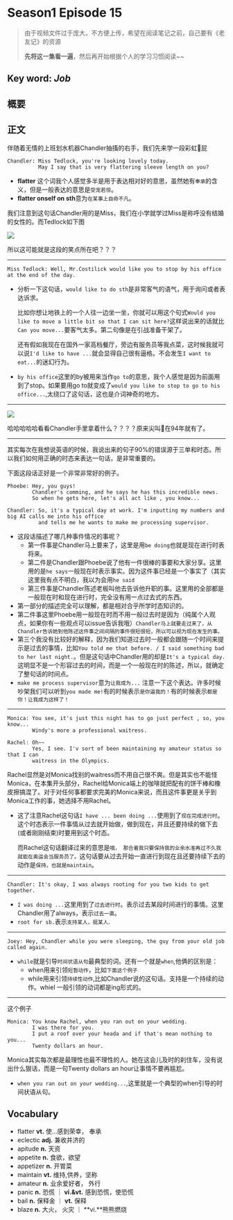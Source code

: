 # Season1 Episode 15

> 由于视频文件过于庞大，不方便上传，希望在阅读笔记之前，自己要有《老友记》的资源
>
> **先将这一集看一遍**，然后再开始根据个人的学习习惯阅读~~

## Key word:  *Job*

## 概要


## 正文

伴随着无情的上班划水机器Chandler抽搐的右手，我们先来学一段彩虹🌈屁

```
Chandler: Miss Tedlock, you're looking lovely today.
          May I say that is very flattering sleeve length on you?
```

- **flatter** 这个词我个人感觉多半是用于表达相对好的意思，虽然她有`奉承`的含义，但是一般表达的意思是`受宠若惊`。
- **flatter onself on sth**意为`在某事上自命不凡`。

我们注意到这句话Chandler用的是Miss，我们在小学就学过Miss是称呼没有结婚的女性的。而Tedlock如下图

![](../source/image/season1/episode15/12.38.jpg)

所以这可能就是这段的笑点所在吧？？？

---

```
Miss Tedlock: Well, Mr.Costilick would like you to stop by his office at the end of the day.
```

- 分析一下这句话，`would like to do sth`是非常客气的语气，用于询问或者表达诉求。
  
  比如你想让地铁上的一个人往一边坐一坐，你就可以用这个句式`Would you like to move a little bit so that I can sit here?`这样说出来的话就比`Can you move...`要客气太多。第二句像是在引战准备干架了。

  还有假如我现在在国外一家高档餐厅，旁边有服务员等我点菜，这时候我就可以说`I'd like to have ...`就会显得自己很有逼格。不会发生`I want to eat...`的迷幻行为。

- `by his office`这里的by被用来当作`go to`的意思，我个人感觉是因为前面用到了stop。如果要用go to就变成了`would you like to stop to go to his office...`,太绕口了这句话，这也是介词神奇的地方。

---

![](../source/image/season1/episode15/34.13.jpg)

哈哈哈哈哈看看Chandler手里拿着什么？？？？原来尖叫🐔在94年就有了。

---

其实每次在我想说英语的时候，我说出来的句子90%的错误源于三单和时态。所以我们如何用正确的时态来表达一句话，是非常重要的。

下面这段话正好是一个非常非常好的例子。

```
Phoebe: Hey, you guys!
        Chandler's comming, and he says he has this incredible news.
        So when he gets here, let's all act like , you know...

Chandler: So, it's a typical day at work. I'm inputting my numbers and big AI calls me into his office
          and tells me he wants to make me processing supervisor.

```
- 这段话描述了哪几种事件情况的事呢？
  - 第一件事是Chandler马上要来了，这里是用`be doing`也就是现在进行时表将来。
  - 第二件是Chandler跟Phoebe说了他有一件很棒的事要和大家分享。这里用的是`he says`一般现在时表示事实。因为这件事已经是一个事实了（其实这里我有点不明白，我以为会用`he said`
  - 第三件事是Chandler陈述老板叫他去告诉他升职的事。这里用的全部都是一般现在时和现在进行时，完全没有用一点过去式的东西。
- 第一部分的描述完全可以理解，都是相对合乎所学时态知识的。
- 第二件事这里Phoebe用一般现在时而不用一般过去时是因为（纯属个人观点，如果你有一些观点可以issue告诉我哦）`Chandler马上就要走过来了，从Chandler告诉她到他陈述这件事之间间隔的事件很短很短，所以可以视为现在发生的事。`
- 第三个我没有比较好的解释，因为我们知道过去时一般都会跟随一个时间来提示是过去的事情，比如`You told me that before. / I said something bad to her last night.`。但是这句话中Chandler用的却是`It's a typical day.`这明显不是一个形容过去的时间，而是一个一般现在时的陈述，所以，就确定了整句话的时间点。
- `make me process supervisor`意为`让我成为...`
注意一下这个表达。许多时候吵架我们可以听到`you made me!`有的时候表示`是你逼我的！`有的时候表示`都是你！让我成为这样了！`

---

```
Monica: You see, it's just this night has to go just perfect , so, you know...
        Windy's more a professional waitress.

Rachel: Oh~~ 
        Yes, I see. I'v sort of been maintaining my amateur status so that I can
        waitress in the Olympics.
```

Rachel显然是对Monica找别的waitress而不用自己很不爽。但是其实也不能怪Monica，在本集开头部分，Rachel给Monica端上的咖啡就把配有的饼干棒和橡皮擦搞混了。对于对任何事都要求完美的Monica来说，而且这件事更是关乎到Monica工作的事，她选择不用Rachel。

- 这了注意Rachel这句话`I have ... been doing ...`使用到了`现在完成进行时`。这个时态表示一件事情从过去就开始做，做到现在，并且还要持续的做下去(或者刚刚结束)时要用到这个时态。

  而Rachel这句话翻译过来的意思是`哦， 那合着我只要保持我的业余水准再过不久我就能在奥运会当服务员了。`这句话要从过去开始一直进行到现在且还要持续下去的动作是`保持，也就是maintain`。

---

```
Chandler: It's okay, I was always rooting for you two kids to get together.
```

- `I was doing ...`这里用到了`过去进行时`。表示过去某段时间进行的事情。这里Chandler用了always，表示`过去一直`。
- `root for sb.`表示`支持某人，挺某人`.

---

```
Joey: Hey, Chandler while you were sleeping, the guy from your old job called again.
```

- `while`就是引导`时间状语从句`最典型的词。还有一个就是`when`,他俩的区别是：
  - when用来引领`短暂动作`，比如`下面这个例子`
  - while用来引领`持续性动作`,比如Chandler说的这句话。支持是一个持续的动作。whiel 一般引领的动词都是ing形式的。

---

这个例子

```
Monica: You know Rachel, when you ran out on your wedding.
        I was there for you.
        I put a roof over your heada and if that's mean nothing to you...
        Twenty dollars an hour.
```

Monica其实每次都是最理性也最不理性的人。她在这会儿及时的刹住车，没有说出什么狠话，而是一句Twenty dollars an hour让事情不要再尴尬。

- `when you ran out on your wedding...`,这里就是一个典型的when引导的时间状语从句。



## Vocabulary

- flatter **vt.** 使...感到荣幸， 奉承
- eclectic **adj.** 兼收并济的
- apitude **n.** 天资
- appetite **n.** 食欲，欲望
- appetizer **n.** 开胃菜
- maintain **vt.** 维持,供养，坚称
- amateur **n.** 业余爱好者， 外行
- panic **n.** 恐慌 ｜ **vi.&vt.** 感到恐慌，使恐慌
- bail **n.** 保释金 ｜ **vt.** 保释
- blaze **n.** 大火， 火灾 ｜ **vi.**熊熊燃烧